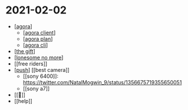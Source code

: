 # 2021-02-02

- [[agora]]
  - [[agora client]]
  - [[agora plan]]
  - [[agora cli]]
- [[the gift]]
- [[lonesome no more]]
- [[free riders]]
- [[push]] [[best camera]]
  - [[sony 6400]]: https://twitter.com/NatalMogwin_9/status/1356675719355650051
  - [[sony a7]]
- [[🍮]]
- [[help]]


[//begin]: # "Autogenerated link references for markdown compatibility"
[agora]: ../agora "Agora"
[agora client]: ../agora-client "Agora Client"
[agora plan]: ../agora-plan "Agora Plan"
[agora cli]: ../agora-cli "Agora Cli"
[the gift]: ../the-gift "The Gift"
[lonesome no more]: ../lonesome-no-more "Lonesome No More"
[push]: ../push "Push"
[//end]: # "Autogenerated link references"